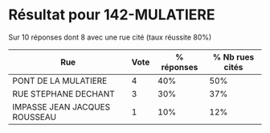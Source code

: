 # Résultat pour 142-MULATIERE

Sur 10 réponses dont 8 avec une rue cité (taux réussite 80%)

| Rue | Vote | % réponses | % Nb rues cités|
|-----|------|------------|----------------|
| PONT DE LA MULATIERE | 4 | 40% | 50%|
| RUE STEPHANE DECHANT | 3 | 30% | 37%|
| IMPASSE JEAN JACQUES ROUSSEAU | 1 | 10% | 12%|
